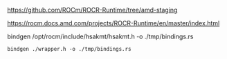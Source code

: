 
https://github.com/ROCm/ROCR-Runtime/tree/amd-staging

https://rocm.docs.amd.com/projects/ROCR-Runtime/en/master/index.html

bindgen /opt/rocm/include/hsakmt/hsakmt.h -o ./tmp/bindings.rs


```
bindgen ./wrapper.h -o ./tmp/bindings.rs
```